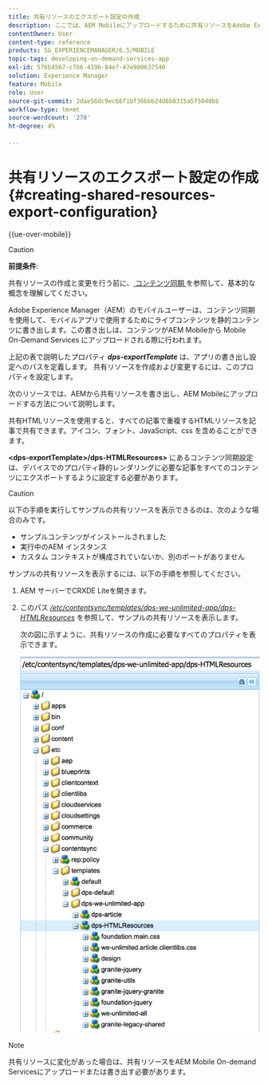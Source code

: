 ```yaml
---
title: 共有リソースのエクスポート設定の作成
description: ここでは、AEM Mobileにアップロードするために共有リソースをAdobe Experience Manager（AEM）から書き出す方法について説明します。
contentOwner: User
content-type: reference
products: SG_EXPERIENCEMANAGER/6.5/MOBILE
topic-tags: developing-on-demand-services-app
exl-id: 576b4567-c7b6-4196-84e7-47e980637540
solution: Experience Manager
feature: Mobile
role: User
source-git-commit: 2dae56dc9ec66f1bf36bbb24d6b0315a5f5040bb
workflow-type: tm+mt
source-wordcount: '270'
ht-degree: 4%

---
```


# 共有リソースのエクスポート設定の作成{#creating-shared-resources-export-configuration}

{{ue-over-mobile}}

>[!CAUTION]
>
>**前提条件**:
>
>共有リソースの作成と変更を行う前に、[ コンテンツ同期 ](/help/mobile/mobile-ondemand-contentsync.md) を参照して、基本的な概念を理解してください。

Adobe Experience Manager（AEM）のモバイルユーザーは、コンテンツ同期を使用して、モバイルアプリで使用するためにライブコンテンツを静的コンテンツに書き出します。この書き出しは、コンテンツがAEM Mobileから Mobile On-Demand Services にアップロードされる際に行われます。

上記の表で説明したプロパティ ***dps-exportTemplate*** は、アプリの書き出し設定へのパスを定義します。 共有リソースを作成および変更するには、このプロパティを設定します。

次のリソースでは、AEMから共有リソースを書き出し、AEM Mobileにアップロードする方法について説明します。

共有HTMLリソースを使用すると、すべての記事で重複するHTMLリソースを記事で共有できます。アイコン、フォント、JavaScript、css を含めることができます。

**&lt;dps-exportTemplate>/dps-HTMLResources>** にあるコンテンツ同期設定は、デバイスでのプロパティ静的レンダリングに必要な記事をすべてのコンテンツにエクスポートするように設定する必要があります。

>[!CAUTION]
>
>以下の手順を実行してサンプルの共有リソースを表示できるのは、次のような場合のみです。
>
>* サンプルコンテンツがインストールされました
>* 実行中のAEM インスタンス
>* カスタム コンテキストが構成されていないか、別のポートがありません
>

サンプルの共有リソースを表示するには、以下の手順を参照してください。

1. AEM サーバーでCRXDE Liteを開きます。
1. このパス *[/etc/contentsync/templates/dps-we-unlimited-app/dps-HTMLResources](http://localhost:4502/crx/de/index.jsp#/etc/contentsync/templates/dps-we-unlimited-app/dps-HTMLResources)* を参照して、サンプルの共有リソースを表示します。

   次の図に示すように、共有リソースの作成に必要なすべてのプロパティを表示できます。

   ![chlimage_1-145](assets/chlimage_1-145.png)

>[!NOTE]
>
>共有リソースに変化があった場合は、共有リソースをAEM Mobile On-demand Servicesにアップロードまたは書き出す必要があります。
